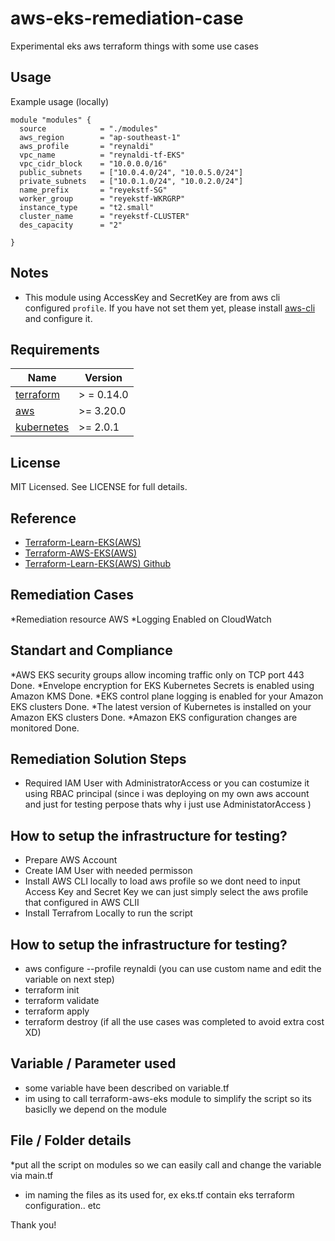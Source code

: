 # aws-eks-remediation-case
Experimental eks aws terraform things with some use cases

## Usage
Example usage (locally)
```hcl
module "modules" {
  source            = "./modules"
  aws_region        = "ap-southeast-1"
  aws_profile       = "reynaldi"
  vpc_name          = "reynaldi-tf-EKS"
  vpc_cidr_block    = "10.0.0.0/16"
  public_subnets    = ["10.0.4.0/24", "10.0.5.0/24"]
  private_subnets   = ["10.0.1.0/24", "10.0.2.0/24"]
  name_prefix       = "reyekstf-SG"
  worker_group      = "reyekstf-WKRGRP"
  instance_type     = "t2.small"
  cluster_name      = "reyekstf-CLUSTER" 
  des_capacity      = "2"

}
```
## Notes

* This module using AccessKey and SecretKey are from aws cli configured `profile`. If you have not set them
  yet, please install [aws-cli](https://docs.aws.amazon.com/cli/latest/userguide/getting-started-install.html) and configure it.
  
## Requirements

| Name | Version |
|------|---------|
| <a name="requirement_terraform"></a> [terraform](#requirement\_terraform) | > = 0.14.0 |
| <a name="requirement_aws"></a> [aws](#requirement\_aws) | >= 3.20.0 |
| <a name="requirement_kubernetes"></a> [kubernetes](#requirement\_aws) | >= 2.0.1 |


## License

MIT Licensed. See LICENSE for full details.



## Reference

* [Terraform-Learn-EKS(AWS)](https://learn.hashicorp.com/tutorials/terraform/eks?in=terraform/kubernetes)
* [Terraform-AWS-EKS(AWS)](https://github.com/terraform-aws-modules/terraform-aws-eks)
* [Terraform-Learn-EKS(AWS) Github](https://github.com/hashicorp/learn-terraform-provision-eks-cluster)

## Remediation Cases
*Remediation resource AWS
*Logging Enabled on CloudWatch

## Standart and Compliance 
*AWS EKS security groups allow incoming traffic only on TCP port 443 Done. 
*Envelope encryption for EKS Kubernetes Secrets is enabled using Amazon KMS Done.
*EKS control plane logging is enabled for your Amazon EKS clusters Done.
*The latest version of Kubernetes is installed on your Amazon EKS clusters Done.
*Amazon EKS configuration changes are monitored Done. 

## Remediation Solution Steps
* Required IAM User with AdministratorAccess or you can costumize it using RBAC principal (since i was deploying on my own aws account and just for testing perpose thats why i just use AdministatorAccess )

## How to setup the infrastructure for testing?
* Prepare AWS Account
* Create IAM User with needed permisson
* Install AWS CLI locally to load aws profile so we dont need to input Access Key and Secret Key we can just simply select the aws profile that configured in AWS CLII
* Install Terrafrom Locally to run the script

## How to setup the infrastructure for testing?
* aws configure --profile reynaldi (you can use custom name and edit the variable on next step)
* terraform init
* terraform validate
* terraform apply
* terraform destroy (if all the use cases was completed to avoid extra cost XD)

## Variable / Parameter used
* some variable have been described on variable.tf
* im using to call terraform-aws-eks module to simplify the script so its basiclly we depend on the module

## File / Folder details

*put all the script on modules so we can easily call and change the  variable via main.tf
* im naming the files as its used for, ex eks.tf contain eks terraform configuration.. etc

Thank you!







